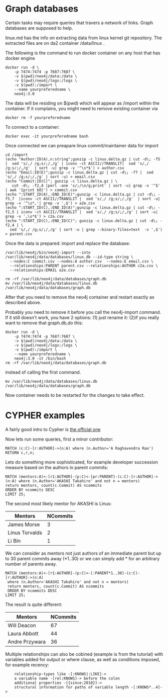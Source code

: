 Graph databases
===============

Certain tasks may require queries that travers a network of
links. Graph databases are supposed to help.

linux.md has the info on extracting data from linux kernel git
repository. The extracted files are on da2 container /data/linux .


The following is the command to run docker container on any host
that has docker engine

```
docker run -d \
    -p 7474:7474 -p 7687:7687 \
    -v $(pwd)/neo4j/data:/data \
    -v $(pwd)/neo4j/logs:/logs \
    -v $(pwd):/import \
    --name yourpreferedname \
    neo4j:3.0
```
The data will be residing on $(pwd) which will appear as /import
within the container. If it complains, you might need to remove existing container via
```
docker rm -f yourpreferedname
```

To connect to a container:
```
docker exec -it yourpreferedname bash
```

Once connected we can preapare linux commit/maintainer data for
import
```
cd /import
(echo "Author:ID(A),n:string";gunzip -c linux.delta.gz | cut -d\; -f5 |  sed 's/,/ /g;s/;/,/g' | iconv -ct ASCII//TRANSLIT|  sed 's/,/ /g;s/;/,/g'  | sort -u| grep -v '^\s*$') > author.csv
(echo "Email:ID(E)";gunzip -c linux.delta.gz | cut -d\; -f7 |  sed 's/,/ /g;s/;/,/g' | sort -u) > email.csv
(echo "Commit:ID(C)"; gunzip -c linux.delta.gz | \
   cut -d\; -f2,4 |perl -ane 's/;/\n/g;print' | sort -u| grep -v '^$' | awk '{print $0}') > commit.csv
(echo ":START_ID(A),:END_ID(E)";gunzip -c linux.delta.gz | cut -d\; -f5,7  |iconv -ct ASCII//TRANSLIT |  sed 's/,/ /g;s/;/,/g'  | sort -u| grep -v '^\s*,'| grep -v ',$') > a2e.csv
(echo ":START_ID(C),:END_ID(A)";gunzip -c linux.delta.gz | cut -d\; -f2,5 | iconv -ct ASCII//TRANSLIT |  sed 's/,/ /g;s/;/,/g' | sort -u| grep -v ',\s*$') > c2a.csv
(echo ":START_ID(C),:END_ID(C)"; gunzip -c linux.delta.gz | cut -d\; -f2,4 | \
  sed 's/,/ /g;s/;/,/g' | sort -u | grep --binary-files=text  -v ',$') > parent.csv
```
  
Once the data is prepared: import and replace the database:
  
```
/var/lib/neo4j/bin/neo4j-import --into /var/lib/neo4j/data/databases/linux.db --id-type string \
  --nodes:C commit.csv --nodes:A author.csv  --nodes:E email.csv \
  --relationships:PARENT parent.csv --relationships:AUTHOR c2a.csv \
  --relationships:EMAIL a2e.csv

rm -rf /var/lib/neo4j/data/databases/graph.db
mv /var/lib/neo4j/data/databases/linux.db /var/lib/neo4j/data/databases/graph.db
```
After that you need to remove the neo4j container and restart exactly as described above.

Probably you need to remove it before you call the neo4j-import command. If it still doesn't work, you have 2 options: (1) just rename it:
(2)if you really want to remove that graph.db,do this:
```
docker run -d \
    -p 7474:7474 -p 7687:7687 \
    -v $(pwd)/neo4j/data:/data \
    -v $(pwd)/neo4j/logs:/logs \
    -v $(pwd):/import \
    --name yourpreferedname \
    neo4j:3.0 -it /bin/bash
rm -rf /var/lib/neo4j/data/databases/graph.db
```
instead of calling the first command.

```
mv /var/lib/neo4j/data/databases/linux.db /var/lib/neo4j/data/databases/graph.db
```

Now container needs to be restarted for the changes to take effect.


# CYPHER examples

A fairly good intro to Cypher is [the official one](https://neo4j.com/developer/cypher-query-language/)


Now lets run some queries, first a minor contributor:
```
MATCH (c:C)-[r:AUTHOR]->(n:A) where (n.Author='A Raghavendra Rao') RETURN c,r,n;
```


Lets do something more sophisticated, for example developer
succession measure based on the authors in parent commits:
```
MATCH (mentors:A)<-[r1:AUTHOR]-(p:C)<-[pr:PARENT]-(c:C)-[r:AUTHOR]->(n:A) where (n.Author='AKASHI Takahiro' and not n = mentors)
return mentors, count(c.Commit) AS ncommits
ORDER BY ncommits DESC
LIMIT 25;
```

The second most likely mentor for AKASHI is Linus:


Mentors        | NCommits
-------------- | --------
James Morse    | 3
Linus Torvalds | 2
Li Bin         | 1


We can consider as mentors not just authors of an immediate parent but up to 30
parent commits away (*1..30) or we can simply add * for an arbitrary number of parents away. 
~~~~
MATCH (mentors:A)<-[r1:AUTHOR]-(p:C)<-[:PARENT*1..30]-(c:C)-[r:AUTHOR]->(n:A) 
 where (n.Author='AKASHI Takahiro' and not n = mentors)
 return mentors, count(c.Commit) AS ncommits
 ORDER BY ncommits DESC
LIMIT 25;
~~~~
The result is quite different:

Mentors        | NCommits
-------------- | --------
Will Deacon    | 67
Laura Abbott   | 44
Andre Przywara | 36


Multiple relationships can also be cobined (example is from the tutorial) with variables added
for output or where clause, as well as conditions imposed, for example recency:
```
    relationship-types like -[:KNOWS|:LIKE]->
    a variable name -[rel:KNOWS]-> before the colon
    additional properties -[{since:2010}]->
    structural information for paths of variable length -[:KNOWS*..4]->
```
